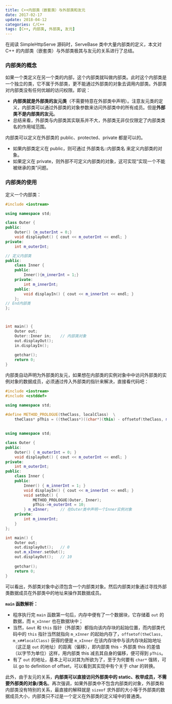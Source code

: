 ```yaml
---
title: C++内部类（嵌套类）与外部类和友元
date: 2017-02-17
update: 2018-04-12
categories: C/C++
tags: [C++, 内部类, 外部类, 友元]
---
```


在阅读 SimpleHttpServe 源码时，ServeBase 类中大量内部类的定义，本文对 C++ 的内部类（嵌套类）与外部类极其与友元的关系进行了总结。

<!--more-->

### 内部类的概念

如果一个类定义在另一个类的内部，这个内部类就叫做内部类。此时这个内部类是一个独立的类，它不属于外部类，更不能通过外部类的对象去调用内部类。外部类对内部类没有任何优越的访问权限。即说：

* **内部类就是外部类的友元类**（不需要特意在外部类中声明）。注意友元类的定义，内部类可以通过外部类的对象参数来访问外部类中的所有成员。但是**外部类不是内部类的友元**。
* 总结来看，外部类与内部类其实联系并不大，外部类无非仅仅限定了内部类类名的作用域范围。

内部类可以定义在外部类的 public、protected、private 都是可以的。

* 如果内部类定义在 public，则可通过 外部类名::内部类名 来定义内部类的对象。
* 如果定义在 private，则外部不可定义内部类的对象，这可实现“实现一个不能被继承的类”问题。

### 内部类的使用

定义一个内部类：

```c++
#include <iostream>

using namespace std;

class Outer {
public:
    Outer() {m_outerInt = 0;}
    void displayOut() { cout << m_outerInt << endl; }
private:
    int m_outerInt;

// 定义内部类
public:
    class Inner {
    public:
        Inner(){m_innerInt = 1;}
    private:
        int m_innerInt;
    public:
        void displayIn() { cout << m_innerInt << endl; }
    };
// End内部类
};



int main() {
    Outer out;
    Outer::Inner in;    // 内部类对象
    out.displayOut();
    in.displayIn();
    
    getchar();
    return 0;
}
```

内部类自动声明为外部类的友元，如果想在内部类的实例对象中中访问外部类的实例对象的数据成员，必须通过传入外部类的指针来解决，直接看代码吧：

```c++
#include <iostream>
#include <cstddef>

using namespace std;

#define METHOD_PROLOGUE(theClass, localClass)  \
    theClass* pThis = ((theClass*)((char*)(this) - offsetof(theClass, m_x##localClass)));   // offsetof求数据成员偏移
                                                                                            // ## 宏定义分隔连接符
    
using namespace std;

class Outer {
public:
    Outer() { m_outerInt = 0; }
    void displayOut() { cout << m_outerInt << endl; }
private:
    int m_outerInt;
public:
    class Inner {
    public:
        Inner() { m_innerInt = 1; }
        void displayIn() { cout << m_innerInt << endl; }
        void setOut() {
            METHOD_PROLOGUE(Outer, Inner);
            pThis->m_outerInt = 10;
        } m_xInner;     // 在Outer类中声明一个Inner实例对象
    private:
        int m_innerInt;
    }
};

int main() {
    Outer out;
    out.displayOut();   // 0
    out.m_xInner.setOut();
    out.displayOut();   // 10
    
    getchar();
    return 0;
}
```

可以看出，外部类对象中必须包含一个内部类对象。然后内部类对象通过寻找外部类数据成员在外部类中的地址来操作其数据成员。

**`main` 函数解析：**

* 程序执行完 `main` 函数第一句后，内存中便有了一个数据块，它存储着 `out` 的数据，而 `m_xInner` 也在数据块中；
* 当然，`&out` 和 `this` 指针（外部类）都指向该内存块的起始位置，而内部类代码中的 `this` 指针当然就指向 `m_xInner` 的起始内存了，`offsetof(theClass, m_x##localClass)` 获得的便是 `m_xInner` 在该内存块中与该内存块起始地址（这正是 `out` 的地址）的距离（偏移），即内部类 this - 外部类 this 的差值（以字节为单位）这样，用内部类 this 减去其自身的偏移，便可得到 `pThis`。
* 有了 `out` 的地址，基本上可以对其为所欲为了，至于为何要有 `char*` 强转，可以 go to definition of offset，可以看到其实现中有个关于 char 的转换。

此外，由于友元的关系，**内部类可以直接访问外部类中的 static、枚举成员，不需要外部类的对象/类名**。再次强调，如果外部类中不包含内部类的对象，外部类和内部类没有特别的关系，最直接的解释就是 `sizeof` 求外部的大小等于外部类的数据成员大小，内部类只不过是一个定义在外部类的定义域中的普通类。
